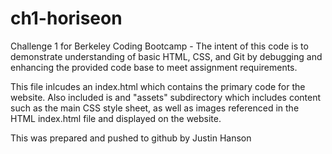 # ch1-horiseon
Challenge 1 for Berkeley Coding Bootcamp - The intent of this code is to demonstrate understanding of basic HTML,  CSS, and Git by debugging and enhancing the provided code base to meet assignment requirements.

This file inlcudes an index.html which contains the primary code for the website.  Also included is and "assets" subdirectory which includes content such as the main CSS style sheet, as well as images referenced in the HTML index.html file and displayed on the website.

This was prepared and pushed to github by Justin Hanson

